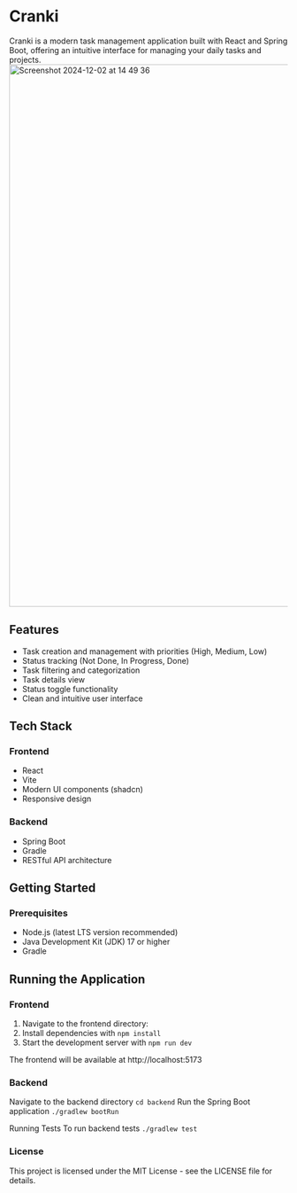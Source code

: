 # Cranki
Cranki is a modern task management application built with React and Spring Boot, offering an intuitive interface for managing your daily tasks and projects.
<img width="979" alt="Screenshot 2024-12-02 at 14 49 36" src="https://github.com/user-attachments/assets/f2684dfe-33eb-43e6-bc48-4451a711f59d">

## Features
- Task creation and management with priorities (High, Medium, Low)
- Status tracking (Not Done, In Progress, Done)
- Task filtering and categorization
- Task details view
- Status toggle functionality
- Clean and intuitive user interface

## Tech Stack
### Frontend
- React
- Vite
- Modern UI components (shadcn)
- Responsive design

### Backend
- Spring Boot
- Gradle
- RESTful API architecture

## Getting Started
### Prerequisites

- Node.js (latest LTS version recommended)
- Java Development Kit (JDK) 17 or higher
- Gradle

## Running the Application
### Frontend

1. Navigate to the frontend directory:
2. Install dependencies with `npm install`
3. Start the development server with `npm run dev`

The frontend will be available at http://localhost:5173

### Backend

Navigate to the backend directory `cd backend`
Run the Spring Boot application `./gradlew bootRun`

Running Tests
To run backend tests `./gradlew test`

### License
This project is licensed under the MIT License - see the LICENSE file for details.
